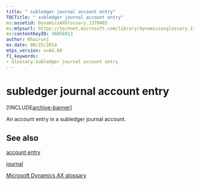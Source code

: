 ```yaml
---
title: " subledger journal account entry"
TOCTitle: " subledger journal account entry"
ms:assetid: DynamicsAXGlossary.1370465
ms:mtpsurl: https://technet.microsoft.com/library/dynamicsaxglossary.1370465(v=AX.60)
ms:contentKeyID: 36056913
author: Khairunj
ms.date: 08/25/2014
mtps_version: v=AX.60
f1_keywords:
- Glossary.subledger journal account entry
---
```


# subledger journal account entry


[!INCLUDE[archive-banner](includes/archive-banner.md)]

An account entry in a subledger journal account.

## See also

[account entry](account-entry.md)

[journal](journal.md)

[Microsoft Dynamics AX glossary](glossary/microsoft-dynamics-ax-glossary.md)

  


